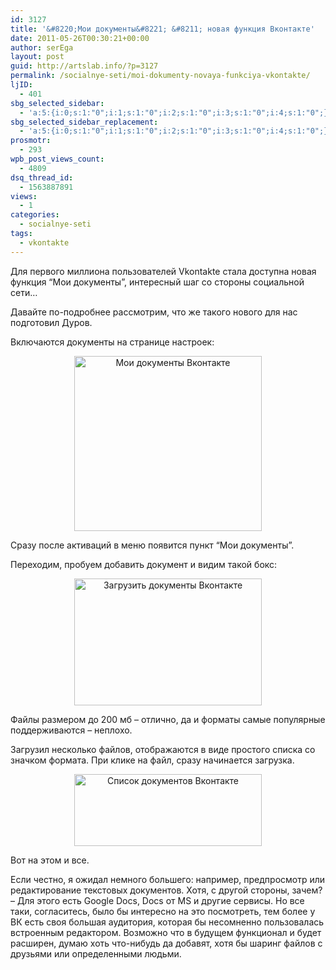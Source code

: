 ```yaml
---
id: 3127
title: '&#8220;Мои документы&#8221; &#8211; новая функция Вконтакте'
date: 2011-05-26T00:30:21+00:00
author: serEga
layout: post
guid: http://artslab.info/?p=3127
permalink: /socialnye-seti/moi-dokumenty-novaya-funkciya-vkontakte/
ljID:
  - 401
sbg_selected_sidebar:
  - 'a:5:{i:0;s:1:"0";i:1;s:1:"0";i:2;s:1:"0";i:3;s:1:"0";i:4;s:1:"0";}'
sbg_selected_sidebar_replacement:
  - 'a:5:{i:0;s:1:"0";i:1;s:1:"0";i:2;s:1:"0";i:3;s:1:"0";i:4;s:1:"0";}'
prosmotr:
  - 293
wpb_post_views_count:
  - 4809
dsq_thread_id:
  - 1563887891
views:
  - 1
categories:
  - socialnye-seti
tags:
  - vkontakte
---
```

Для первого миллиона пользователей Vkontakte стала доступна новая функция &#8220;Мои документы&#8221;, интересный шаг со стороны социальной сети&#8230;

Давайте по-подробнее рассмотрим, что же такого нового для нас подготовил Дуров.

Включаются документы на странице настроек:



<center>
  <a href="http://googledrive.com/host/0B9lHVSSSdxdxd0hjdUdmRzY3Tjg/dokumenti_vkonakte.jpg"><img src="http://googledrive.com/host/0B9lHVSSSdxdxd0hjdUdmRzY3Tjg/dokumenti_vkonakte-300x280.jpg" alt="Мои документы Вконтакте" title="dokumenti_vkonakte" width="300" height="280" class="alignnone size-medium wp-image-3128" srcset="http://googledrive.com/host/0B9lHVSSSdxdxd0hjdUdmRzY3Tjg/dokumenti_vkonakte-300x280.jpg 300w, http://googledrive.com/host/0B9lHVSSSdxdxd0hjdUdmRzY3Tjg/dokumenti_vkonakte.jpg 470w" sizes="(max-width: 300px) 100vw, 300px" /></a>
</center>

<!--more-->

Сразу после активаций в меню появится пункт &#8220;Мои документы&#8221;.

Переходим, пробуем добавить документ и видим такой бокс:

<center>
  <a href="http://googledrive.com/host/0B9lHVSSSdxdxd0hjdUdmRzY3Tjg/dokumenti_vkonakte2.jpg"><img src="http://googledrive.com/host/0B9lHVSSSdxdxd0hjdUdmRzY3Tjg/dokumenti_vkonakte2-300x203.jpg" alt="Загрузить документы Вконтакте" title="dokumenti_vkonakte2" width="300" height="203" class="alignnone size-medium wp-image-3129" /></a>
</center>

Файлы размером до 200 мб &#8211; отлично, да и форматы самые популярные поддерживаются &#8211; неплохо.

Загрузил несколько файлов, отображаются в виде простого списка со значком формата. При клике на файл, сразу начинается загрузка.

<center>
  <a href="http://googledrive.com/host/0B9lHVSSSdxdxd0hjdUdmRzY3Tjg/dokumenti_vkonakte3.jpg"><img src="http://googledrive.com/host/0B9lHVSSSdxdxd0hjdUdmRzY3Tjg/dokumenti_vkonakte3-300x115.jpg" alt="Список документов Вконтакте" title="dokumenti_vkonakte3" width="300" height="115" class="alignnone size-medium wp-image-3130" srcset="http://googledrive.com/host/0B9lHVSSSdxdxd0hjdUdmRzY3Tjg/dokumenti_vkonakte3-300x115.jpg 300w, http://googledrive.com/host/0B9lHVSSSdxdxd0hjdUdmRzY3Tjg/dokumenti_vkonakte3.jpg 635w" sizes="(max-width: 300px) 100vw, 300px" /></a>
</center>

Вот на этом и все.

Если честно, я ожидал немного большего: например, предпросмотр или редактирование текстовых документов. Хотя, с другой стороны, зачем? &#8211; Для этого есть Google Docs, Docs от MS и другие сервисы. Но все таки, согласитесь, было бы интересно на это посмотреть, тем более у ВК есть своя большая аудитория, которая бы несомненно пользовалась встроенным редактором. Возможно что в будущем функционал и будет расширен, думаю хоть что-нибудь да добавят, хотя бы шаринг файлов с друзьями или определенными людьми.